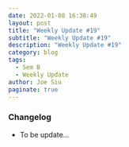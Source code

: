 ```yaml
---
date: 2022-01-08 16:38:49
layout: post
title: "Weekly Update #19"
subtitle: "Weekly Update #19"
description: "Weekly Update #19"
category: blog
tags:
  - Sem B
  - Weekly Update
author: Joe Siu
paginate: true
---
```

### Changelog

* To be update...
